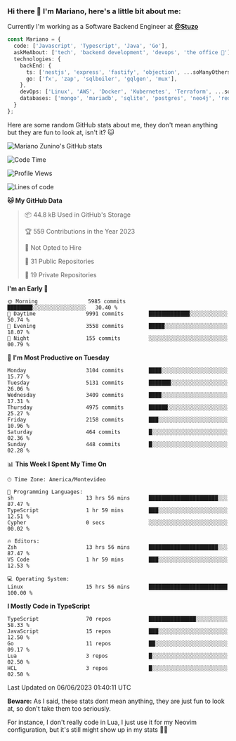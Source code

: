 ### Hi there 👋 I'm Mariano, here's a little bit about me:

Currently I'm working as a Software Backend Engineer at [**@Stuzo**](https://www.stuzo.com/)

```ts
const Mariano = {
  code: ['Javascript', 'Typescript', 'Java', 'Go'],
  askMeAbout: ['tech', 'backend development', 'devops', 'the office 💼'],
  technologies: {
    backEnd: {
      ts: ['nestjs', 'express', 'fastify', 'objection', ...soManyOthersFrameworks],
      go: ['fx', 'zap', 'sqlboiler', 'gqlgen', 'mux'],
    },
    devOps: ['Linux', 'AWS', 'Docker', 'Kubernetes', 'Terraform', ...soManyOthersTools],
    databases: ['mongo', 'mariadb', 'sqlite', 'postgres', 'neo4j', 'redis'],
  }
};
```

Here are some random GitHub stats about me, they don't mean anything but they are fun to look at, isn't it? 🐱

![Mariano Zunino's GitHub stats](https://github-readme-stats.vercel.app/api?username=marianozunino&count_private=true&show_icons=true&theme=radical)

<!--START_SECTION:waka-->
![Code Time](http://img.shields.io/badge/Code%20Time-784%20hrs%2031%20mins-blue)

![Profile Views](http://img.shields.io/badge/Profile%20Views-3-blue)

![Lines of code](https://img.shields.io/badge/From%20Hello%20World%20I%27ve%20Written-7.1%20million%20lines%20of%20code-blue)

**🐱 My GitHub Data** 

> 📦 44.8 kB Used in GitHub's Storage 
 > 
> 🏆 559 Contributions in the Year 2023
 > 
> 🚫 Not Opted to Hire
 > 
> 📜 31 Public Repositories 
 > 
> 🔑 19 Private Repositories 
 > 
**I'm an Early 🐤** 

```text
🌞 Morning                5985 commits        ████████░░░░░░░░░░░░░░░░░   30.40 % 
🌆 Daytime                9991 commits        █████████████░░░░░░░░░░░░   50.74 % 
🌃 Evening                3558 commits        █████░░░░░░░░░░░░░░░░░░░░   18.07 % 
🌙 Night                  155 commits         ░░░░░░░░░░░░░░░░░░░░░░░░░   00.79 % 
```
📅 **I'm Most Productive on Tuesday** 

```text
Monday                   3104 commits        ████░░░░░░░░░░░░░░░░░░░░░   15.77 % 
Tuesday                  5131 commits        ███████░░░░░░░░░░░░░░░░░░   26.06 % 
Wednesday                3409 commits        ████░░░░░░░░░░░░░░░░░░░░░   17.31 % 
Thursday                 4975 commits        ██████░░░░░░░░░░░░░░░░░░░   25.27 % 
Friday                   2158 commits        ███░░░░░░░░░░░░░░░░░░░░░░   10.96 % 
Saturday                 464 commits         █░░░░░░░░░░░░░░░░░░░░░░░░   02.36 % 
Sunday                   448 commits         █░░░░░░░░░░░░░░░░░░░░░░░░   02.28 % 
```


📊 **This Week I Spent My Time On** 

```text
🕑︎ Time Zone: America/Montevideo

💬 Programming Languages: 
sh                       13 hrs 56 mins      ██████████████████████░░░   87.47 % 
TypeScript               1 hr 59 mins        ███░░░░░░░░░░░░░░░░░░░░░░   12.51 % 
Cypher                   0 secs              ░░░░░░░░░░░░░░░░░░░░░░░░░   00.02 % 

🔥 Editors: 
Zsh                      13 hrs 56 mins      ██████████████████████░░░   87.47 % 
VS Code                  1 hr 59 mins        ███░░░░░░░░░░░░░░░░░░░░░░   12.53 % 

💻 Operating System: 
Linux                    15 hrs 56 mins      █████████████████████████   100.00 % 
```

**I Mostly Code in TypeScript** 

```text
TypeScript               70 repos            ███████████████░░░░░░░░░░   58.33 % 
JavaScript               15 repos            ███░░░░░░░░░░░░░░░░░░░░░░   12.50 % 
Go                       11 repos            ██░░░░░░░░░░░░░░░░░░░░░░░   09.17 % 
Lua                      3 repos             █░░░░░░░░░░░░░░░░░░░░░░░░   02.50 % 
HCL                      3 repos             █░░░░░░░░░░░░░░░░░░░░░░░░   02.50 % 
```




 Last Updated on 06/06/2023 01:40:11 UTC
<!--END_SECTION:waka-->

**Beware:** As I said, these stats dont mean anything, they are just fun to look at, so don't take them too seriously.

For instance, I don't really code in Lua, I just use it for my Neovim configuration, but it's still might show up in my stats 🤷‍♂️

